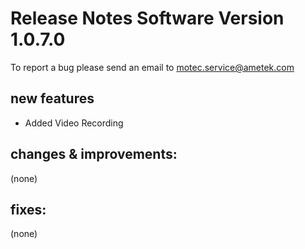 Release Notes Software Version 1.0.7.0
=========================================

To report a bug please send an email to motec.service@ametek.com

new features
------------
- Added Video Recording

changes & improvements: 
-----------------------

(none)

fixes: 
------

(none)
